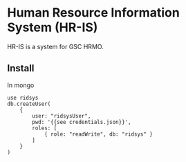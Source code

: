 # Human Resource Information System (HR-IS)
HR-IS is a system for GSC HRMO.


## Install

In mongo

    use ridsys
    db.createUser(
        {
            user: "ridsysUser",
            pwd: '{{see credentials.json}}',
            roles: [
                { role: "readWrite", db: "ridsys" }
            ]
        }
    )